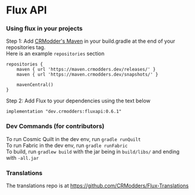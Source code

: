 # Flux API

### Using flux in your projects

Step 1: Add [CRModder's Maven](https://maven.crmodders.dev/) in your build.gradle at the end of your repositories tag.\
Here is an example `repositories` section
```
repositories {
	maven { url 'https://maven.crmodders.dev/releases/' }
	maven { url 'https://maven.crmodders.dev/snapshots/' }
	
	mavenCentral()
}
```

Step 2: Add Flux to your dependencies using the text below
```
implementation "dev.crmodders:fluxapi:0.6.1"
```

### Dev Commands (for contributors)
To run Cosmic Quilt in the dev env, run `gradle runQuilt`\
To run Fabric in the dev env, run `gradle runFabric`\
To build, run `gradlew build` with the jar being in `build/libs/` and ending with `-all.jar`

### Translations
The translations repo is at https://github.com/CRModders/Flux-Translations
